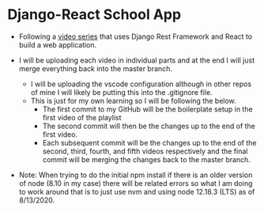 # Django-React School App

- Following a [video series](https://www.youtube.com/playlist?list=PLLRM7ROnmA9Hl9U5JYWVJHoZ-1uRsBZ_X) that uses Django Rest Framework and React to build a web application.

- I will be uploading each video in individual parts and at the end I will just merge everything back into the master branch.
    - I will be uploading the vscode configuration although in other repos of mine I will likely be putting this into the .gitignore file.
    - This is just for my own learning so I will be following the below.
        - The first commit to my GitHub will be the boilerplate setup in the first video of the playlist
        - The second commit will then be the changes up to the end of the first video.
        - Each subsequent commit will be the changes up to the end of the second, third, fourth, and fifth videos respectively and the final commit will be merging the changes back to the master branch.

- Note: When trying to do the initial npm install if there is an older version of node (8.10 in my case) there will be related errors so what I am doing to work around that is to just use nvm and using node 12.18.3 (LTS) as of 8/13/2020.